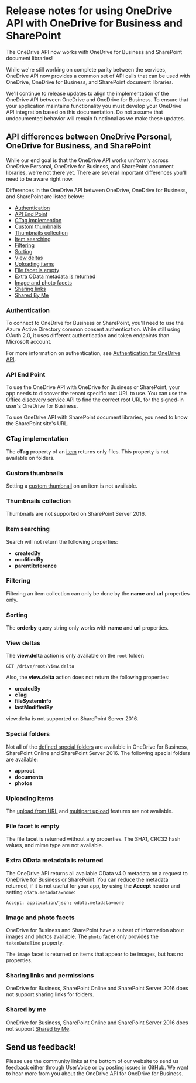 # Release notes for using OneDrive API with OneDrive for Business and SharePoint

The OneDrive API now works with OneDrive for Business and SharePoint document libraries!

While we're still working on complete parity between the services, OneDrive API
now provides a common set of API calls that can be used with OneDrive, OneDrive
for Business, and SharePoint document libraries.

We'll continue to release updates to align the implementation of the
OneDrive API between OneDrive and OneDrive for Business. To ensure that your
application maintains functionality you must develop your OneDrive API
integration based on this documentation. Do not assume that undocumented
behavior will remain functional as we make these updates.

## API differences between OneDrive Personal, OneDrive for Business, and SharePoint

While our end goal is that the OneDrive API works uniformly across OneDrive Personal,
OneDrive for Business, and SharePoint document libraries, we're not there yet.
There are several important differences you'll need to be aware right now.

Differences in the OneDrive API between OneDrive, OneDrive for Business, and SharePoint
are listed below:

* [Authentication](#authentication)
* [API End Point](#api-end-point)
* [CTag implemention](#ctag-implementation)
* [Custom thumbnails](#custom-thumbnails)
* [Thumbnails collection](#thumbnails-collection)
* [Item searching](#item-searching)
* [Filtering](#filtering)
* [Sorting](#sorting)
* [View deltas](#view-deltas)
* [Uploading items](#uploading-items)
* [File facet is empty](#file-facet-is-empty)
* [Extra OData metadata is returned](#extra-odata-metadata-is-returned)
* [Image and photo facets](#image-and-photo-facets)
* [Sharing links](#sharing-links-and-permissions)
* [Shared By Me](#shared-by-me)

### Authentication

To connect to OneDrive for Business or SharePoint, you'll need to use the Azure Active Directory
common consent authentication. While still using OAuth 2.0, it uses different
authentication and token endpoints than Microsoft account.

For more information on authentication, see [Authentication for OneDrive API](../auth/readme.md).

### API End Point

To use the OneDrive API with OneDrive for Business or SharePoint, your app needs
to discover the tenant specific root URL to use. You can use the [Office discovery service API][discover-api]
to find the correct root URL for the signed-in user's OneDrive for Business.

To use OneDrive API with SharePoint document libraries, you need to know
the SharePoint site's URL.

[discover-api]: https://msdn.microsoft.com/en-us/office/office365/api/discovery-service-rest-operations

### CTag implementation

The **cTag** property of an [item](../resources/item.md) returns only files. This property is not available on folders.

### Custom thumbnails

Setting a [custom thumbnail](../items/thumbnails.md) on an item is not available.

### Thumbnails collection

Thumbnails are not supported on SharePoint Server 2016.

### Item searching

Search will not return the following properties:

* **createdBy**
* **modifiedBy**
* **parentReference**

### Filtering

Filtering an item collection can only be done by the **name** and **url** properties only.

### Sorting

The **orderby** query string only works with **name** and **url** properties.

### View deltas

The **view.delta** action is only available on the `root` folder:

```http
GET /drive/root/view.delta
```

Also, the **view.delta** action does not return the following properties:

* **createdBy**
* **cTag**
* **fileSystemInfo**
* **lastModifiedBy**

view.delta is not supported on SharePoint Server 2016.

### Special folders

Not all of the [defined special folders](../items/special_folders.md) are
available in OneDrive for Business, SharePoint Online and SharePoint Server 2016. The following special folders are available:

* **approot**
* **documents**
* **photos**

### Uploading items

The [upload from URL](../items/upload_url.md) and [multipart upload](../items/upload_post.md)
features are not available.

### File facet is empty

The file facet is returned without any properties. The SHA1, CRC32 hash values, and mime type are not available.

### Extra OData metadata is returned

The OneDrive API returns all available OData v4.0 metadata on a request to
OneDrive for Business or SharePoint. You can reduce the metadata returned, if
it is not useful for your app, by using the **Accept** header and setting
`odata.metadata=none`:

```
Accept: application/json; odata.metadata=none
```

### Image and photo facets

OneDrive for Business and SharePoint have a subset of information about images
and photos available. The `photo` facet only provides the `takenDateTime` property.

The `image` facet is returned on items that appear to be images, but has no properties.

### Sharing links and permissions

OneDrive for Business, SharePoint Online and SharePoint Server 2016 does not support sharing links for folders.

### Shared by me

OneDrive for Business, SharePoint Online and SharePoint Server 2016 does not support [Shared by Me](../drives/shared_by_me.md).

## Send us feedback!

Please use the community links at the bottom of our website to send us feedback
either through UserVoice or by posting issues in GitHub. We want to hear more
from you about the OneDrive API for OneDrive for Business.

<!-- {
  "type": "#page.annotation",
  "description": "Read more about the differences in using OneDrive API with OneDrive for Business",
  "keywords": "release,notes,onedrive,onedrive for business,od4b,odb,files api,files api v2",
  "section": "documentation",
  "tocPath": "OneDrive for Business/Release Notes"
} -->
